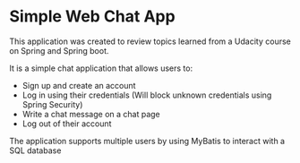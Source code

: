# Simple Web Chat App

This application was created to review topics learned from a Udacity course on Spring and Spring boot.

It is a simple chat application that allows users to:
- Sign up and create an account
- Log in using their credentials (Will block unknown credentials using Spring Security)
- Write a chat message on a chat page
- Log out of their account

The application supports multiple users by using MyBatis to interact with a SQL database

